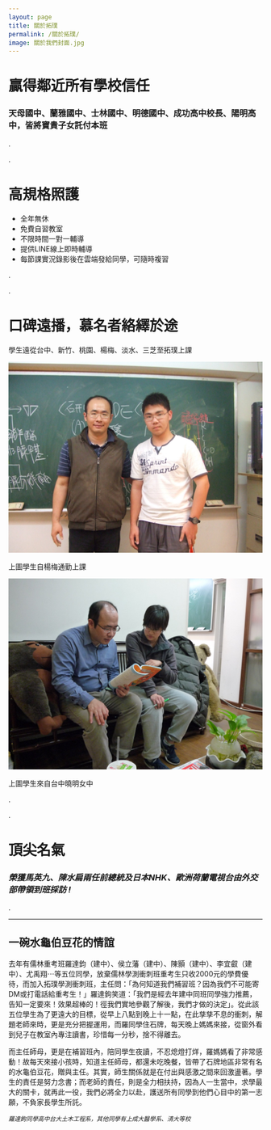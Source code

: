 ```yaml
---
layout: page
title: 關於拓璞
permalink: /關於拓璞/
image: 關於我們封面.jpg
---
```


 # 贏得鄰近所有學校信任

### 天母國中、蘭雅國中、士林國中、明德國中、成功高中校長、陽明高中，皆將寶貴子女託付本班

.

.
 # 高規格照護

- 全年無休
- 免費自習教室
- 不限時間一對一輔導
- 提供LINE線上即時輔導
- 每節課實況錄影後在雲端發給同學，可隨時複習

.

.

 # 口碑遠播，慕名者絡繹於途

學生遠從台中、新竹、桃園、楊梅、淡水、三芝至拓璞上課

![課表](../images/楊梅.jpg)

上圖學生自楊梅通勤上課



![課表](../images/台中.jpg)

上圖學生來自台中曉明女中

.

.

 # 頂尖名氣

### *榮獲馬英九、陳水扁兩任前總統及日本NHK、歐洲荷蘭電視台由外交部帶領到班採訪 !*

.




---
## 一碗水龜伯豆花的情誼

去年有儒林重考班羅達鈞（建中）、侯立藩（建中）、陳顥（建中）、李宜叡（建中）、尤禹翔⋯等五位同學，放棄儒林學測衝刺班重考生只收2000元的學費優待，而加入拓璞學測衝刺班，主任問：「為何知道我們補習班？因為我們不可能寄DM或打電話給重考生！」羅達鉤笑道：「我們是經去年建中同班同學強力推薦，告知一定要來！效果超棒的！徑我們實地參觀了解後，我們才做的決定」。從此該五位學生為了更遠大的目標，從早上八點到晚上十一點，在此孳孳不息的衝刺，解題老師來時，更是充分把握運用，而羅同學住石牌，每天晚上媽媽來接，從窗外看到兒子在教室內專注讀書，珍惜每一分秒，捨不得離去。

而主任師母，更是在補習班內，陪同學生夜讀，不忍熄燈打烊，羅媽媽看了非常感動！故每天來接小孩時，知道主任師母，都還未吃晚餐，皆帶了石牌地區非常有名的水龜伯豆花，贈與主任。其實，師生關係就是在付出與感激之間來回激盪著。學生的責任是努力念書；而老師的責任，則是全力相扶持，因為人一生當中，求學最大的關卡，就再此一役，我們必將全力以赴，護送所有同學到他們心目中的第一志願，不負家長學生所託。

<SMALL> *羅達鉤同學高中台大土木工程系，其他同學有上成大醫學系、清大等校* </SMALL>


